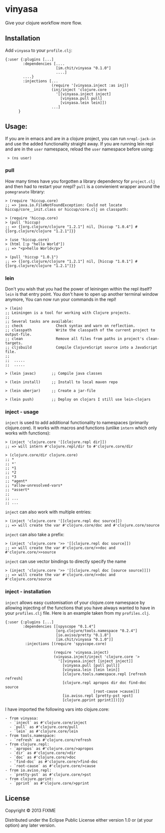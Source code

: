 # vinyasa

Give your clojure workflow more flow.

## Installation

Add `vinyasa` to your `profile.clj`:

    {:user {:plugins [...]   
            :dependencies [....
                           [im.chit/vinyasa "0.1.0"]
                           ....]
            ....}
            :injections [...
                         (require '[vinyasa.inject :as inj])            
                         (inj/inject 'clojure.core
                           '[[vinyasa.inject inject]
                             [vinyasa.pull pull]
                             [vinyasa.lein lein]])
                         ...]
          }


## Usage:

If you are in emacs and are in a clojure project, you can run `nrepl-jack-in` and use the added functionality straight away. If you are running lein repl and are in the `user` namespace, reload the `user` namespace before using:

     > (ns user)


### pull

How many times have you forgotten a library dependency for `project.clj` and then had to restart your nrepl? `pull` is a convienient wrapper around the `pomegranate` library:

    > (require 'hiccup.core)
    ;; => java.io.FileNotFoundException: Could not locate hiccup/core__init.class or hiccup/core.clj on classpath:

    > (require 'hiccup.core)
    > (pull 'hiccup)
    ;; => {[org.clojure/clojure "1.2.1"] nil, [hiccup "1.0.4"] #{[org.clojure/clojure "1.2.1"]}}

    > (use 'hiccup.core)
    > (html [:p "hello World"])
    ;; => "<p>hello World</p>"

    > (pull 'hiccup "1.0.1")
    ;; => {[org.clojure/clojure "1.2.1"] nil, [hiccup "1.0.1"] #{[org.clojure/clojure "1.2.1"]}}

### lein

Don't you wish that you had the power of leiningen within the repl itself? `lein` is that entry point. You don't have to open up another terminal window anymore, You can now run your commands in the repl!


    > (lein)
    ;; Leiningen is a tool for working with Clojure projects.
    ;;
    ;; Several tasks are available:
    ;; check               Check syntax and warn on reflection.
    ;; classpath           Write the classpath of the current project to output-file.
    ;; clean               Remove all files from paths in project's clean-targets.
    ;; cljsbuild           Compile ClojureScript source into a JavaScript file.
    ;;
    ;;  .....
    ;;  .....
    
    > (lein javac)       ;; Compile java classes
    
    > (lein install)     ;; Install to local maven repo
    
    > (lein uberjar)     ;; Create a jar-file
    
    > (lein push)        ;; Deploy on clojars I still use lein-clojars 

### inject - usage

`inject` is used to add additional functionality to namespaces (primarily clojure.core). It works with macros and functions (unlike `intern` which only works with functions):

    > (inject 'clojure.core '[[clojure.repl dir]])
    ;; => will intern #'clojure.repl/dir to #'clojure.core/dir
    
    > (clojure.core/dir clojure.core)
    ;; *
    ;; *'
    ;; *1
    ;; *2
    ;; *3
    ;; *agent*
    ;; *allow-unresolved-vars*
    ;; *assert*
    ;;
    ;; ...
    ;; ...
    

`inject` can also work with multiple entries:

    > (inject 'clojure.core '[[clojure.repl doc source]])
    ;; => will create the var #'clojure.core/doc and #'clojure.core/source    

`inject` can also take a prefix:

    > (inject 'clojure.core '>> '[[clojure.repl doc source]])
    ;; => will create the var #'clojure.core/>>doc and #'clojure.core/>>source    

`inject` can use vector bindings to directly specify the name

    > (inject 'clojure.core '>> '[[clojure.repl doc [source source]]])
    ;; => will create the var #'clojure.core/>>doc and #'clojure.core/source    


### inject - installation

`inject` allows easy customisation of your clojure.core namespace by allowing injecting of the functions that you have always wanted to have in your `profiles.clj` file. Here is an example taken from my `profiles.clj`.

    {:user {:plugins [...]
            :dependencies [[spyscope "0.1.4"]
                           [org.clojure/tools.namespace "0.2.4"]
                           [io.aviso/pretty "0.1.8"]
                           [im.chit/vinyasa "0.1.0"]]
             :injections [(require 'spyscope.core)
                
                          (require 'vinyasa.inject)            
                          (vinyasa.inject/inject 'clojure.core '>
                            '[[vinyasa.inject [inject inject]]
                              [vinyasa.pull [pull pull]]
                              [vinyasa.lein [lein lein]]
                              [clojure.tools.namespace.repl [refresh refresh]
                              [clojure.repl apropos dir doc find-doc source
                                            [root-cause >cause]]]
                              [io.aviso.repl [pretty-pst >pst]
                              [clojure.pprint pprint]])]}}

I have imported the following vars into clojure.core:

    - from vinyasa:  
      - `inject` as #'clojure.core/inject
      - `pull` as #'clojure.core/pull
      - `lein` as #'clojure.core/lein
    - from tools.namespace:
      - `refresh` as #'clojure.core/refresh
    - from clojure.repl:   
      - `apropos` as #'clojure.core/>apropos
      - `dir` as #'clojure.core/>dir
      - `doc` as #'clojure.core/>doc
      - `find-doc` as #'clojure.core/>find-doc
      - `root-cause` as #'clojure.core/>cause
    - from io.aviso.repl:
      - `pretty-pst` as #'clojure.core/>pst   
    - from clojure.pprint:
      - `pprint` as #'clojure.core/>pprint   


## License

Copyright © 2013 FIXME

Distributed under the Eclipse Public License either version 1.0 or (at
your option) any later version.
